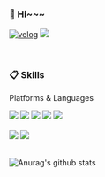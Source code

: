 
<!-- <div align="center">  -->

<div>
  
<!-- ![header](https://capsule-render.vercel.app/api?type=cylinder&color=000000&height=150&section=header&text=893107&fontColor=ffffff&fontSize=70&animation=fadeIn&fontAlignY=55&desc=%20&descAlignY=62&descAlign=62) -->
  
###  :wave: Hi~~~
<!--   ####  :wave: Welcome my github profile ! -->
[![velog](https://img.shields.io/badge/velog-20C997?style=flat-square&logo=velog&logoColor=white)](https://velog.io/@jsmon)
  <img src="https://img.shields.io/badge/jsmon3536@gmail.com-EA4335?style=flat-square&logo=gmail&logoColor=white"/>

 <br/>
  
###  :clipboard: Skills
  Platforms & Languages
 <br/>

  <img src="https://img.shields.io/badge/HTML5-E34F26?style=flat-square&logo=HTML5&logoColor=white">
<img src="https://img.shields.io/badge/CSS3-1572B6?style=flat-square&logo=CSS3&logoColor=white">
<img src="https://img.shields.io/badge/react-61DAFB?style=flat-square&logo=react&logoColor=white">
<img src="https://img.shields.io/badge/JavaScript-F7DF1E?style=flat-square&logo=JavaScript&logoColor=white">
<img src="https://img.shields.io/badge/typescript-3178C6?style=flat-square&logo=typescript&logoColor=white"> <br><br>
 
 <img src="https://img.shields.io/badge/python-3776AB?style=flat-square&logo=python&logoColor=white">
  <img src="https://img.shields.io/badge/C++-00599C?style=flat-square&logo=cplusplus&logoColor=white">
<!-- <img src="https://img.shields.io/badge/JAVA-007396?style=for-the-badge&logo=Java&logoColor=white"> -->

<!-- <img src="https://img.shields.io/badge/Spring-6DB33F?style=for-the-badge&logo=Spring&logoColor=white"> -->

<!-- <img src="https://img.shields.io/badge/MySQL-4479A1?style=for-the-badge&logo=MySQL&logoColor=white"> -->
<!-- <img src="https://img.shields.io/badge/Oracle-F80000?style=for-the-badge&logo=Oracle&logoColor=white">  -->
<!-- <img src="https://img.shields.io/badge/aws-232F3E?style=for-the-badge&logo=Amazon aws&logoColor=white"> -->
<!-- <img src="https://img.shields.io/badge/Eclipse-2C2255?style=for-the-badge&logo=Eclipse%20IDE&logoColor=white"> -->
<!-- <img src="https://img.shields.io/badge/github-181717?style=flat-square&logo=github&logoColor=white">
<img src="https://img.shields.io/badge/VSCode-007ACC?style=flat-square&logo=VisualStudioCode&logoColor=white">
  -->
   <br/>
   <br/>
 

  ![Anurag's github stats](https://github-readme-stats.vercel.app/api?username=LEEJINSUNG123&show_icons=true&theme=onedark)

</div>
